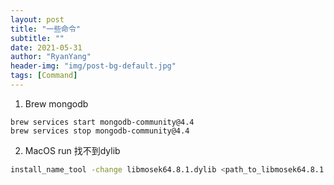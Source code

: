 ```yaml
---
layout: post
title: "一些命令"
subtitle: ""
date: 2021-05-31
author: "RyanYang"
header-img: "img/post-bg-default.jpg"
tags: [Command]
---
```


1. Brew mongodb

```shell
brew services start mongodb-community@4.4
brew services stop mongodb-community@4.4
```

2. MacOS run 找不到dylib

```bash
install_name_tool -change libmosek64.8.1.dylib <path_to_libmosek64.8.1.dylib>
```

